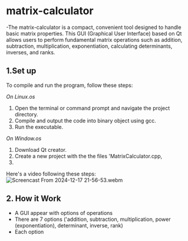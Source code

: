 # matrix-calculator
-The matrix-calculator is a compact, convenient tool designed to handle basic matrix properties. This GUI (Graphical User Interface) based on Qt allows users to perform fundamental matrix operations such as addition, subtraction, multiplication, exponentiation, calculating determinants, inverses, and ranks.
## 1.Set up
To compile and run the program, follow these steps:
 
 *On Linux.os*
  1. Open the terminal or command prompt and navigate the project directory.
  2. Compile and output the code into binary object using gcc.
  3. Run the executable.
 
 *On Window.os*
  1.  Download Qt creator.
  2.  Create a new project with the the files 'MatrixCalculator.cpp, 
  3.  
Here's a video following these steps:
![Screencast From 2024-12-17 21-56-53.webm](https://github.com/user-attachments/assets/55a4a7ad-b462-43c5-af03-b73aab441e9a)

## 2. How it Work
  * A GUI appear with options of operations
  * There are 7 options ('addition, subtraction, multiplication, power (exponentiation), determinant, inverse, rank)
  * Each option 
